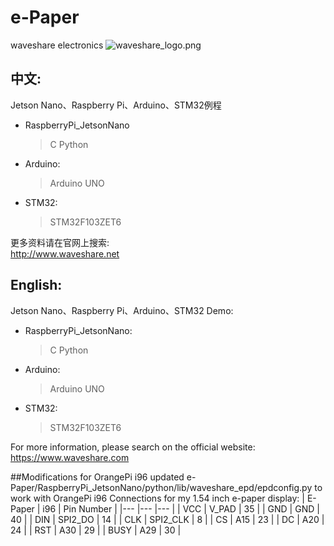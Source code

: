 ﻿# e-Paper  
waveshare electronics
![waveshare_logo.png](waveshare_logo.png)

## 中文:  
Jetson Nano、Raspberry Pi、Arduino、STM32例程
* RaspberryPi_JetsonNano  
    > C
    > Python 
* Arduino:  
    > Arduino UNO  
* STM32:  
    > STM32F103ZET6 
    
更多资料请在官网上搜索:  
http://www.waveshare.net


## English:  
Jetson Nano、Raspberry Pi、Arduino、STM32 Demo:  
* RaspberryPi_JetsonNano:  
    > C
    > Python
* Arduino:  
    > Arduino UNO  
* STM32:  
    > STM32F103ZET6 
    
For more information, please search on the official website:   
https://www.waveshare.com

##Modifications for OrangePi i96
updated e-Paper/RaspberryPi_JetsonNano/python/lib/waveshare_epd/epdconfig.py to work with OrangePi i96
Connections for my 1.54 inch e-paper display:
| E-Paper | i96 | Pin Number |
|--- |--- |--- |
| VCC  | V_PAD    | 35 |
| GND  | GND      | 40 |
| DIN  | SPI2_DO  | 14 |
| CLK  | SPI2_CLK | 8  |
| CS   | A15      | 23 |
| DC   | A20      | 24 |
| RST  | A30      | 29 |
| BUSY | A29      | 30 |




